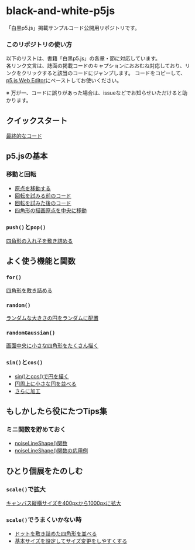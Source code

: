 # black-and-white-p5js
「白黒p5.js」掲載サンプルコード公開用リポジトリです。

### このリポジトリの使い方

以下のリストは、書籍「白黒p5.js」の各章・節に対応しています。  
各リンク文言は、誌面の掲載コードのキャプションにおおむね対応しており、リンクをクリックすると該当のコードにジャンプします。
コードをコピーして、[p5.js Web Editor](https://editor.p5js.org/)にペーストしてお使いください。

※ 万が一、コードに誤りがあった場合は、issueなどでお知らせいただけると助かります。

## クイックスタート
[最終的なコード](quick/complete.js)

## p5.jsの基本

### 移動と回転
- [原点を移動する](basic/translate_square.js)
- [回転を試みる前のコード](basic/rotate_square_before.js)
- [回転を試みた後のコード](basic/rotate_square_after.js)
- [四角形の描画原点を中央に移動](basic/rotate_rectmode.js)

### `push()`と`pop()`
[四角形の入れ子を敷き詰める](basic/pushpop_correct.js)

## よく使う機能と関数

### `for()`
[四角形を敷き詰める](methods/forloop.js)

### `random()`
[ランダムな大きさの円をランダムに配置](methods/random.js)

### `randomGaussian()`
[画面中央に小さな四角形をたくさん描く](methods/gaussian.js)

### `sin()`と`cos()`
- [sin()とcos()で円を描く](methods/sincos_circle_point.js)
- [円周上に小さな円を並べる](methods/sincos_circle_circle.js)
- [さらに加工](methods/sincos_circle_random.js)

## もしかしたら役にたつTips集

### ミニ関数を貯めておく
- [noiseLineShape()関数](tips/noise_line_shape.js)
- [noiseLineShape()関数の応用例](tips/noise_line_shape_arrange.js)

## ひとり個展をたのしむ

### `scale()`で拡大
[キャンバス縦横サイズを400pxから1000pxに拡大](print/scale.js)

### `scale()`でうまくいかない時
- [ドットを敷き詰めた四角形を並べる](print/dot_squares_before.js)
- [基本サイズを設定してサイズ変更をしやすくする](print/dot_squares_after.js)

